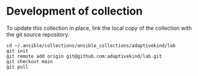 # Development of collection

To update this collection in place, link the local copy of the collection with
the git source repository.

    cd ~/.ansible/collections/ansible_collections/adaptivekind/lab
    git init
    git remote add origin git@github.com:adaptivekind/lab.git
    git checkout main
    git pull
